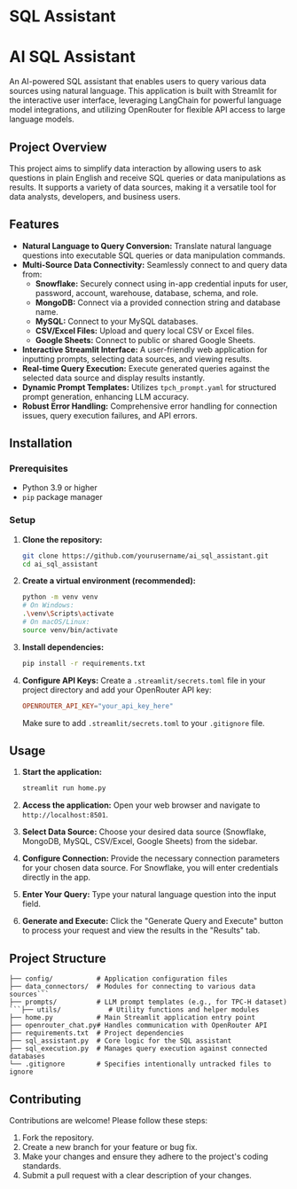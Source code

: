 # SQL Assistant

# AI SQL Assistant

An AI-powered SQL assistant that enables users to query various data sources using natural language. This application is built with Streamlit for the interactive user interface, leveraging LangChain for powerful language model integrations, and utilizing OpenRouter for flexible API access to large language models.

## Project Overview

This project aims to simplify data interaction by allowing users to ask questions in plain English and receive SQL queries or data manipulations as results. It supports a variety of data sources, making it a versatile tool for data analysts, developers, and business users.

## Features

-   **Natural Language to Query Conversion:** Translate natural language questions into executable SQL queries or data manipulation commands.
-   **Multi-Source Data Connectivity:** Seamlessly connect to and query data from:
    -   **Snowflake:** Securely connect using in-app credential inputs for user, password, account, warehouse, database, schema, and role.
    -   **MongoDB:** Connect via a provided connection string and database name.
    -   **MySQL:** Connect to your MySQL databases.
    -   **CSV/Excel Files:** Upload and query local CSV or Excel files.
    -   **Google Sheets:** Connect to public or shared Google Sheets.
-   **Interactive Streamlit Interface:** A user-friendly web application for inputting prompts, selecting data sources, and viewing results.
-   **Real-time Query Execution:** Execute generated queries against the selected data source and display results instantly.
-   **Dynamic Prompt Templates:** Utilizes `tpch_prompt.yaml` for structured prompt generation, enhancing LLM accuracy.
-   **Robust Error Handling:** Comprehensive error handling for connection issues, query execution failures, and API errors.

## Installation

### Prerequisites

-   Python 3.9 or higher
-   `pip` package manager

### Setup

1.  **Clone the repository:**
    ```bash
    git clone https://github.com/yourusername/ai_sql_assistant.git
    cd ai_sql_assistant
    ```

2.  **Create a virtual environment (recommended):**
    ```bash
    python -m venv venv
    # On Windows:
    .\venv\Scripts\activate
    # On macOS/Linux:
    source venv/bin/activate
    ```

3.  **Install dependencies:**
    ```bash
    pip install -r requirements.txt
    ```

4.  **Configure API Keys:**
    Create a `.streamlit/secrets.toml` file in your project directory and add your OpenRouter API key:
    ```toml
    OPENROUTER_API_KEY="your_api_key_here"
    ```
    Make sure to add `.streamlit/secrets.toml` to your `.gitignore` file.

## Usage

1.  **Start the application:**
    ```bash
    streamlit run home.py
    ```

2.  **Access the application:**
    Open your web browser and navigate to `http://localhost:8501`.

3.  **Select Data Source:**
    Choose your desired data source (Snowflake, MongoDB, MySQL, CSV/Excel, Google Sheets) from the sidebar.

4.  **Configure Connection:**
    Provide the necessary connection parameters for your chosen data source. For Snowflake, you will enter credentials directly in the app.

5.  **Enter Your Query:**
    Type your natural language question into the input field.

6.  **Generate and Execute:**
    Click the "Generate Query and Execute" button to process your request and view the results in the "Results" tab.

## Project Structure

```
├── config/           # Application configuration files
├── data_connectors/  # Modules for connecting to various data sources```
├── prompts/          # LLM prompt templates (e.g., for TPC-H dataset)
```├── utils/            # Utility functions and helper modules
├── home.py           # Main Streamlit application entry point
├── openrouter_chat.py# Handles communication with OpenRouter API
├── requirements.txt  # Project dependencies
├── sql_assistant.py  # Core logic for the SQL assistant
├── sql_execution.py  # Manages query execution against connected databases
└── .gitignore        # Specifies intentionally untracked files to ignore
```

## Contributing

Contributions are welcome! Please follow these steps:

1.  Fork the repository.
2.  Create a new branch for your feature or bug fix.
3.  Make your changes and ensure they adhere to the project's coding standards.
4.  Submit a pull request with a clear description of your changes.
